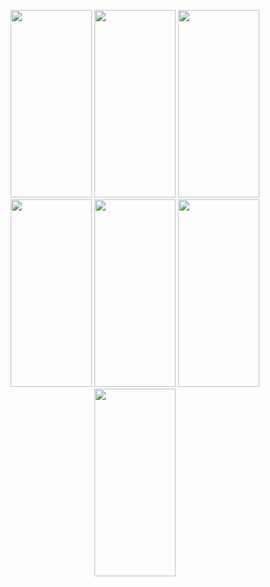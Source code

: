 <p align="center">
  <img src="https://github.com/hakanozer/tukcell_kotlin_2024/blob/master/Vize-3/Bengisu_Sahin_Vize_03/Screenshots/Screenshot_main_page.png" width="130" height="300"/>
  <img src="https://github.com/hakanozer/tukcell_kotlin_2024/blob/master/Vize-3/Bengisu_Sahin_Vize_03/Screenshots/Screenshot_search_user.png" width="130" height="300"/>
  <img src="https://github.com/hakanozer/tukcell_kotlin_2024/blob/master/Vize-3/Bengisu_Sahin_Vize_03/Screenshots/Screenshot_filter_page.png" width="130" height="300"/>
  <img src="https://github.com/hakanozer/tukcell_kotlin_2024/blob/master/Vize-3/Bengisu_Sahin_Vize_03/Screenshots/Screenshot_type_filter.png" width="130" height="300"/>
  <img src="https://github.com/hakanozer/tukcell_kotlin_2024/blob/master/Vize-3/Bengisu_Sahin_Vize_03/Screenshots/Screenshot_select_bloodGroup.png" width="130" height="300"/>
  <img src="https://github.com/hakanozer/tukcell_kotlin_2024/blob/master/Vize-3/Bengisu_Sahin_Vize_03/Screenshots/Screenshot_alert_empt_fields.png" width="130" height="300"/>
  <img src="https://github.com/hakanozer/tukcell_kotlin_2024/blob/master/Vize-3/Bengisu_Sahin_Vize_03/Screenshots/Screenshot_detai_page.png" width="130" height="300"/>
</p

